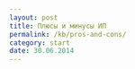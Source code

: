 ```yaml
---
layout: post
title: Плюсы и минусы ИП
permalink: /kb/pros-and-cons/
category: start
date: 30.06.2014
---
```

